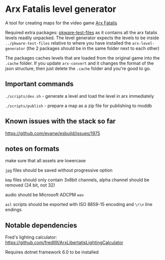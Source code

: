 # Arx Fatalis level generator

A tool for creating maps for the video game [Arx Fatalis](https://en.wikipedia.org/wiki/Arx_Fatalis)

Required extra packages: [pkware-test-files](https://github.com/arx-tools/pkware-test-files)
as it contains all the arx fatalis levels readily unpacked. The level generator expects the levels to be
inside `../pkware-test-files` relative to where you have installed the `arx-level-generator` (the 2 packages
should be in the same folder next to each other)

The packages caches levels that are loaded from the original game into the `.cache` folder. If you update
`arx-convert` and it changes the format of the json structure, then just delete the `.cache` folder and you're
good to go.

## Important commands

`./scripts/dev.sh` - generate a level and load the level in arx immediately

`./scripts/publish` - prepare a map as a zip file for publishing to moddb

## Known issues with the stack so far

https://github.com/evanw/esbuild/issues/1975

## notes on formats

make sure that all assets are lowercase

`jpg` files should be saved without progressive option

`bmp` files should only contain 3x8bit channels, alpha channel should be removed (24 bit, not 32)

audio should be Microsoft ADCPM `wav`

`asl` scripts should be exported with ISO 8859-15 encoding and `\r\n` line endings

## Notable dependencies

Fred's lighting calculator: https://github.com/fredlllll/ArxLibertatisLightingCalculator

Requires dotnet framework 6.0 to be installed
